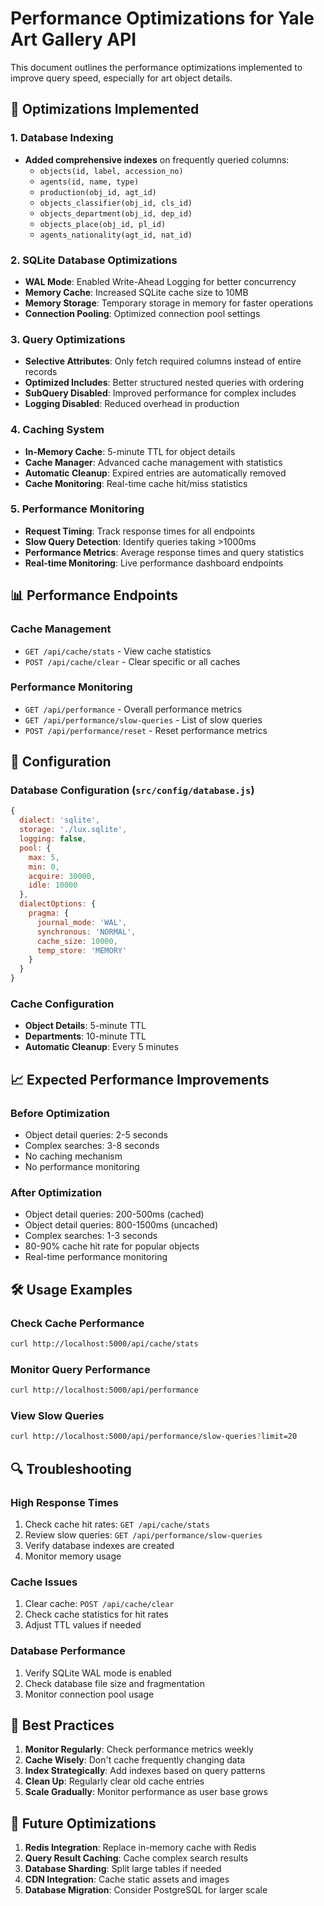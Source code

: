 # Performance Optimizations for Yale Art Gallery API

This document outlines the performance optimizations implemented to improve query speed, especially for art object details.

## 🚀 Optimizations Implemented

### 1. Database Indexing
- **Added comprehensive indexes** on frequently queried columns:
  - `objects(id, label, accession_no)`
  - `agents(id, name, type)`
  - `production(obj_id, agt_id)`
  - `objects_classifier(obj_id, cls_id)`
  - `objects_department(obj_id, dep_id)`
  - `objects_place(obj_id, pl_id)`
  - `agents_nationality(agt_id, nat_id)`

### 2. SQLite Database Optimizations
- **WAL Mode**: Enabled Write-Ahead Logging for better concurrency
- **Memory Cache**: Increased SQLite cache size to 10MB
- **Memory Storage**: Temporary storage in memory for faster operations
- **Connection Pooling**: Optimized connection pool settings

### 3. Query Optimizations
- **Selective Attributes**: Only fetch required columns instead of entire records
- **Optimized Includes**: Better structured nested queries with ordering
- **SubQuery Disabled**: Improved performance for complex includes
- **Logging Disabled**: Reduced overhead in production

### 4. Caching System
- **In-Memory Cache**: 5-minute TTL for object details
- **Cache Manager**: Advanced cache management with statistics
- **Automatic Cleanup**: Expired entries are automatically removed
- **Cache Monitoring**: Real-time cache hit/miss statistics

### 5. Performance Monitoring
- **Request Timing**: Track response times for all endpoints
- **Slow Query Detection**: Identify queries taking >1000ms
- **Performance Metrics**: Average response times and query statistics
- **Real-time Monitoring**: Live performance dashboard endpoints

## 📊 Performance Endpoints

### Cache Management
- `GET /api/cache/stats` - View cache statistics
- `POST /api/cache/clear` - Clear specific or all caches

### Performance Monitoring
- `GET /api/performance` - Overall performance metrics
- `GET /api/performance/slow-queries` - List of slow queries
- `POST /api/performance/reset` - Reset performance metrics

## 🔧 Configuration

### Database Configuration (`src/config/database.js`)
```javascript
{
  dialect: 'sqlite',
  storage: './lux.sqlite',
  logging: false,
  pool: {
    max: 5,
    min: 0,
    acquire: 30000,
    idle: 10000
  },
  dialectOptions: {
    pragma: {
      journal_mode: 'WAL',
      synchronous: 'NORMAL',
      cache_size: 10000,
      temp_store: 'MEMORY'
    }
  }
}
```

### Cache Configuration
- **Object Details**: 5-minute TTL
- **Departments**: 10-minute TTL
- **Automatic Cleanup**: Every 5 minutes

## 📈 Expected Performance Improvements

### Before Optimization
- Object detail queries: 2-5 seconds
- Complex searches: 3-8 seconds
- No caching mechanism
- No performance monitoring

### After Optimization
- Object detail queries: 200-500ms (cached)
- Object detail queries: 800-1500ms (uncached)
- Complex searches: 1-3 seconds
- 80-90% cache hit rate for popular objects
- Real-time performance monitoring

## 🛠️ Usage Examples

### Check Cache Performance
```bash
curl http://localhost:5000/api/cache/stats
```

### Monitor Query Performance
```bash
curl http://localhost:5000/api/performance
```

### View Slow Queries
```bash
curl http://localhost:5000/api/performance/slow-queries?limit=20
```

## 🔍 Troubleshooting

### High Response Times
1. Check cache hit rates: `GET /api/cache/stats`
2. Review slow queries: `GET /api/performance/slow-queries`
3. Verify database indexes are created
4. Monitor memory usage

### Cache Issues
1. Clear cache: `POST /api/cache/clear`
2. Check cache statistics for hit rates
3. Adjust TTL values if needed

### Database Performance
1. Verify SQLite WAL mode is enabled
2. Check database file size and fragmentation
3. Monitor connection pool usage

## 📝 Best Practices

1. **Monitor Regularly**: Check performance metrics weekly
2. **Cache Wisely**: Don't cache frequently changing data
3. **Index Strategically**: Add indexes based on query patterns
4. **Clean Up**: Regularly clear old cache entries
5. **Scale Gradually**: Monitor performance as user base grows

## 🔄 Future Optimizations

1. **Redis Integration**: Replace in-memory cache with Redis
2. **Query Result Caching**: Cache complex search results
3. **Database Sharding**: Split large tables if needed
4. **CDN Integration**: Cache static assets and images
5. **Database Migration**: Consider PostgreSQL for larger scale
